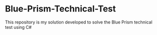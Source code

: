 # Blue-Prism-Technical-Test
 This repository is my solution developed to solve the Blue Prism technical test using C#
